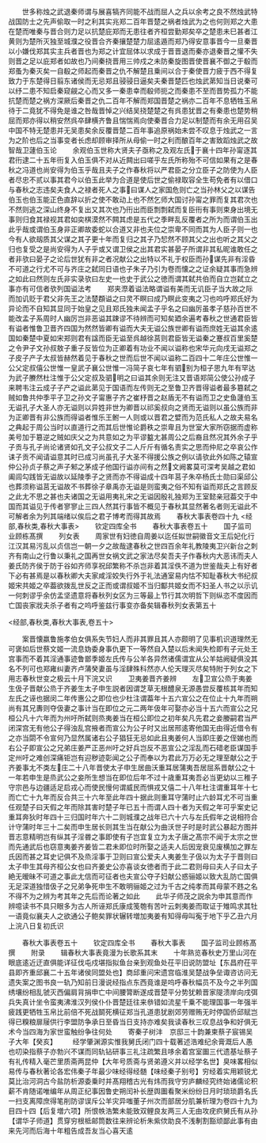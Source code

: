 <!-- { "loadSidebar": true } -->
　　世多称烛之武退秦师谓与展喜犒齐同能不战而屈人之兵以余考之良不然烛武特战国防士之先声偷取一时之利其实兆郑二百年晋楚之祸者烛武为之也何则郑之大患在楚而唯秦与晋合则力足以抗楚庇郑而无患往者齐桓尝勤郑矣卒之楚患未巳甚者江黄则为楚所灭独至城濮之役晋合齐秦攘楚楚力屈逺遁而郑乃得安意事晋今一旦秦晋以小嫌伐郑其实主兵者晋也为郑之计宜屈体以求成于晋晋退而秦亦退秦晋之懽不失则晋之足以庇郑者如故也乃间秦挠晋用三帅戍之未防秦旋图晋使晋襄不御之于殽而郑蚤为秦灭矣一自殽之师起而秦晋之仇不解楚且乗间以合于秦使晋力疲于西不得复致力于东楚得日翦东诸侯而无忌郑且骎骎日逼矣夫秦晋楚匹也烛武苐知当日说秦可以纾二患不知启秦窥觎之心而又多一秦患幸而殽师扼之而秦患不至而晋势孤力不能抗楚而楚之祸方深厥后秦晋之仇二百年不解而郑国晋楚之祸亦二百年不息牺牲玉帛待于二竟犹不得免是谁之咎哉晋悼之兴结吴挠楚楚之有呉患犹晋之有秦患也楚势稍屈而郑亦得以稍安然呉卒肆横齐鲁且惴惴焉向使秦晋合力足以制楚而有余无用召吴中国不特无楚患并无吴患矣余反覆晋楚二百年事追原祸始未尝不叹息于烛武之一言为之阶也后之当事变者长虑却顾审择所从母偷一时之利而酿百年之害致蹈烛武之故智哉卫蘧伯玉论
　　余观伯玉世称大贤夫子亟称之及观左氏于襄十四年孙甯逐其君衎逮二十五年衎复入伯玉俱不对从近闗出曰嗟乎左氏所称殆不可信如果有之是春秋之冯道也尚安得为伯玉乎哉且夫子之作春秋将以严君臣之分立臣子之防使为人臣者尽忠不贰以事其君今以伯玉此举为合道是使后世之偷禄取容全生苟免者有以借口与春秋之志违矣夫食人之禄者死人之事曰谋人之家国危则亡之当孙林父之以谋告伯玉也伯玉能正色直辞以折之使不敢动上也不然乞师大国讨孙甯之罪而复其君次也不然则逃之深山终身不复出又其次也乃衎出而臣剽剽弑而复臣衎有事则束身出境无事则归食其禄视其君如奕棋漠然不闗其虑是五代之季畔乱反覆者之所为而谓伯玉出此乎哉或谓伯玉身非正卿故委蛇以合道又非也夫位之崇卑不同而其为人臣子则一也今有人欲刼质其父谋之其子更十年而复归之其子乃恝然不顾其父之出也听之其父之归也复受之是尚安得为人子乎或又谓卫侯之出其君实甚晏子所谓非其私昵谁敢任之者非欤曰晏子之论后世犹有非之者况献公之出特以不礼于权臣而孙谋先非有淫昏不可道之行尤不可与齐庄之弑同日语也子朱子乃引为卷而懐之之证余疑其事而急辨之如此曰然则左氏非实录欤曰左史一也史于武公之徳而谓其弑共伯而自立岂弑立之事亦有可信者欤列国谥法考
　　郑夹漈着谥法略谓谥有美而无讥臣子当大故之际而加讥贬于君父非先王之法楚頵谥之曰灵不瞑曰成乃瞑此变夷之习也呜呼郑氏好为异论而不自知其显同于始皇之见且郑氏独未闻孟子乎名之曰幽厉虽孝子慈孙百世不能改孟子系周时人幽厉岂非恶谥其踈谬不待辨而可知矣廼余遍考春秋之世通君臣皆有谥者惟鲁卫晋齐四国为然然皆卿有谥而大夫无谥公族世卿有谥而庶姓无谥其余逺国如秦楚中夏如宋郑则君有諡而臣无谥至呉越徐莒则君臣皆无谥秦之蹇叔百里奚楚之令尹子文孙叔敖子重子反皆位为正卿着有功业不闻以谥称也宋华元向戌无谥郑之子皮子产子太叔皆赫然着见于春秋之世而后世不闻以谥称二百四十二年庄公世惟一公父定叔僖公世惟一皇武子襄公世惟一冯简子哀七年有驷别为桓子思九年有罕达为武子賸然杜注惟于公父定叔及驷明之曰谥其余则无注又晋语郑简公使公孙成子来聘韦注云成子子产之谥此苐见于国语而左传则无之至鲁卫齐晋得谥者最多簒弑之贼如鲁共仲季平子卫之孙文子甯惠子齐之崔杼晋之赵盾无不有谥而卫之史鱼蘧伯玉无谥孔子大圣人亦无谥则以异姓非世为卿晋以祁奚叔向之贤而无谥则以虽公族而非为正卿晋有非公族而得谥者惟乐王鲋一人则或以晋君之嬖而为范氏私人之故夫易名之典起于周公当时以直道行之而其后世惟论爵秩之崇卑且为世室大家所窃据而虚称美号加于簒逆之贼如庆父之为共意如之为平谬盭尢甚周公之后裔且然况其外余子乎子贡与孔子尚论诸贤如孔文子公叔文子二人斤斤有循名责实之思而仲尼之卒哀公作诔子贡不闻请谥意其时已成习尚虽孔子大圣不得援公族之例以请欤此外如陈之辕宣仲公孙贞子蔡之声子邾之茅成子他国行谥亦间有之然文阙畧莫可深考吴越之君如阖闾勾践皆无谥故以延陵季子之贤而亦不得谥成十四年莒子朱卒杨氏士勋曰渠邱公也葬须称谥莒无谥故不书葬徐子章禹亦无谥是则蛮夷之俗不知有谥而郑氏之言顾反之此尢不思之甚也夫诸国之无谥用夷礼宋之无谥因殷礼独郑为王室懿亲冠葢交于中国而其谥见于传者寥寥止三四人然其行事皆不概见于春秋其显然著名者则无谥此不可解者余为列其端绪以俟后之君子博考而得其故焉
　　春秋大事表卷四十九
<经部,春秋类,春秋大事表>
　　钦定四库全书
　　春秋大事表卷五十
　　国子监司业顾栋髙撰
　　列女表
　　周家世有妇徳自周姜以迄任姒世嗣徽音文王后妃化行江汉其易污乱以贞信岂一朝一夕之故哉逮春秋之世四百余年礼教陵夷卫兴新台之刺齐有南山之行鲁以秉礼之国再世女祸文武之家法尽矣吾夫子作春秋内大恶讳而夫人姜氏防齐侯于防于谷如齐师享祝邱繁称不杀岂非着其淫佚不道为世鉴哉夫上有好者下必有甚焉是以春秋卿大夫家咸淫姣失行外于礼法通室易内怙不知耻春秋大书纪叔姬宋共姬之卒葢欲拨乱世反之正而或谓叔姬不当归酅共姬女而不妇圣人书之以示讥一何刺谬乎余仿孟坚遗意将春秋列女区为三等最上节行其次明哲下则纵恣不度因而亡国丧家戕夫杀子者有之呜呼鉴兹行事变亦备矣辑春秋列女表第五十














<经部,春秋类,春秋大事表,卷五十>






　　案晋懐嬴鲁施孝伯女俱系失节妇人而非其罪且其人亦颇明了见事机识道理然无可褒如后世蔡文姬一流息妫委身事仇更下一等然自入楚以后未闻失检即有子元处王宫事而不着其淫通事迹鲁鄫季姬左氏传与公羊各异然诸儒谓宜从公羊姑阙疑俱没其名不列可也郑雍纠妻齐卢蒲癸妻虽与淫肆殊科然亦人伦天理灭尽矣特附于列女之下用志春秋世变之极云十月下浣又识
　　卫夷姜晋齐姜辨
　　左卫宣公烝于夷姜生伋子晋献公烝于齐姜生太子申生説者因谓芝草无根醴泉无源愚尝反覆核其年而知左氏之诬也据闵二年传惠公之即位也少杜注谓葢年十五六宣公之在位止十九年而朔尚有其兄夀则夺伋妻之事计当在即位之元二两年伋年可娶亦必当十五六而宣公之兄桓公凡十六年而为州吁所弑则烝夷姜当在桓公即位之初年矣凡先君之妾媵嗣君当严闭深宫无有他公子得浊乱宫掖者而宣公为公子时又出居邢逺寄他国无由得近借令有之亦当閟不令宣何乃显然属诸右公子猖狂无忌如此且夷姜何人当即庄姜之侄娣也而右公子即宣公之兄弟庄姜严正恶州吁之好兵岂反不恶宣公之淫乱而石碏老臣谋国手定州吁之难创深痛钜岂有迎秽迹彰闻之公子而奉以为君此万万必无之理至献公之于齐姜事尢不类左庄二十八年晋使太子申生居曲沃重耳居蒲夷吾居屈系晋献公之十一年若申生是烝武公之妾所生想当在即位后年不过十歳重耳夷吾必当更幼以三稚子守宗邑与边疆适足启戎心而使民慢何谓威民而惧戎又僖二十八年杜注谓重耳年十七而亡亡十九年而反合共三十六年至此年四十据此则重耳守蒲时止六龄耳尤不可当重任观楚子曰天假之年而除其害时楚子年已五十而谓人四十者为天假之年可乎案史记重耳奔狄时年四十三归国时年六十二则城濮之战年已六十六与左氏假年之说相符合计守蒲时年三十二矣而申生居长则其生当在献公为曲沃世子时是时武公暴起方图并晋志意精明岂有纵其子淫昬之事即使有子岂宜复立为太子唐之髙宗不闻于太宗之世而先通武后也窃意夷姜齐姜皆二君未即位时所娶之适夫人后因宠衰见废横加之罪左氏因而甚之耳史记俱不及烝淫事于卫则曰宣公爱夫人夷姜生子伋以为太子于晋则曰太子申生其母齐桓公女也曰齐姜史公亦喜谈女徳者而于此二君则母曰夫人子曰太子絶无暧昧不可道之事此尢信而可征者也夫宣公夺子妇献公惑骊姬以致大乱防亡国俱无足深道独惜伋子之兄弟争死申生不敢明骊姬之过为千古之纯孝而其母蒙不韪之名不得不为之辨为考其年之先后而论著之如此
　　此华子师茂之説余为申其意而作辨噫读书不具只眼多为古人所诬郑氏康成笺匏有苦叶云刺夷姜而取证于雉鸣求其牡一语竟似襄夫人之欲通公子鲍矣罪状辗转増加夷姜有知得毋叫寃于地下乎乙丑六月上浣八日复初氏识




　　春秋大事表卷五十
　　钦定四库全书
　　春秋大事表
　　国子监司业顾栋髙撰
　　附录
　　辑春秋大事表竟漫为长歌系其末
　　十年熟览春秋史万里山河在眼底逺近迂直俱能详征伐屯戍堪指拟鱼台亲到观鱼处茌平旧说防盟址【东昌府茌平县即齐重邱襄二十五年诸侯同盟处也】商邱重问宋遗宫临淮吴楚战争垒诹咨访问无遗失案之图书良一轨乃知前日漫说经指点东西竟谁是呜呼春秋幅员不及今之半列国绣壤纷相乱虢灭西偏肩背捐申亡中间腰膂断遂成晋楚平分势犹赖晋家隄溃岸向戌弭兵失真计坐令蛮夷沸淮汉列侯仆仆晋楚廷往来叅错如流星千乗不能理国事一年强半疲践更牺牲玉帛比前倍不死战鬬死横征郑当孔道患犹剧郊劳赠贿无时停国侨邱赋岂得已糗粮扉屦供行李盟防争承日至昏当日支持亦难矣我读春秋三叹息战争和好俱无术今当四海为家世蛮触纷争往何处
　　寄秦子树沣　京邸三十韵兼柬蔡子宸锡吴子大年【癸亥】
　　经学肇渊源实惟我舅氏闭门四十载著述浩难纪余膏溉后人愚也叨染指蔡子亦勃兴不谋而同轨钻研事三礼注疏繁且哆余着宫室圗三代遗基址蔡子有礼传精入毫芒里质斋两昆仲【大年号质斋与贤弟遵义并以经学名世】臭味畧相似易传与春秋著论各宏伟秦子年最少味经得经髄【味经秦子别号】穷经着实用颖锐尤莫比治河洞古今盐防析源委乗时并髙翔稽古光有炜而我守穷庐麟经究终始诸儒论积薪不肯随诺唯编年从周正纪事因鲁史朔闰补长歴舆圗看聚米纷纷日月时琐琐爵名氏一扫支离障庶得笔削防谬误斥公羊灾异嗤董子州次而部居分肌兼析理为卷四十九为目四十四【后复増六项】所恨帙浩繁未能致双鲤良友两三人无由攻疣疻舅氏有从孙【谓华子师道】贯穿穷根柢邮筒数往来辨论析朱紫佽助良不浅剸割豁顽鄙此事有由来先河而后海十年粗告成吾友当心喜天逺
